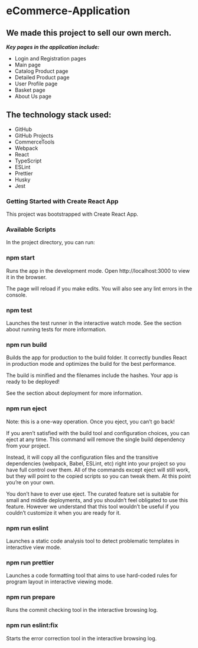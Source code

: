 # eCommerce-Application
## We made this project to sell our own merch.

***Key pages in the application include:***

- Login and Registration pages
- Main page
- Catalog Product page 
- Detailed Product page 
- User Profile page 
- Basket page 
- About Us page

## The technology stack used:
- GitHub
- GitHub Projects
- CommerceTools
- Webpack
- React 
- TypeScript
- ESLint
- Prettier
- Husky
- Jest

### Getting Started with Create React App
This project was bootstrapped with Create React App.

### Available Scripts
In the project directory, you can run:

### npm start
Runs the app in the development mode.
Open http://localhost:3000 to view it in the browser.

The page will reload if you make edits.
You will also see any lint errors in the console.

### npm test
Launches the test runner in the interactive watch mode.
See the section about running tests for more information.

### npm run build
Builds the app for production to the build folder.
It correctly bundles React in production mode and optimizes the build for the best performance.

The build is minified and the filenames include the hashes.
Your app is ready to be deployed!

See the section about deployment for more information.

### npm run eject
Note: this is a one-way operation. Once you eject, you can’t go back!

If you aren’t satisfied with the build tool and configuration choices, you can eject at any time. This command will remove the single build dependency from your project.

Instead, it will copy all the configuration files and the transitive dependencies (webpack, Babel, ESLint, etc) right into your project so you have full control over them. All of the commands except eject will still work, but they will point to the copied scripts so you can tweak them. At this point you’re on your own.

You don’t have to ever use eject. The curated feature set is suitable for small and middle deployments, and you shouldn’t feel obligated to use this feature. However we understand that this tool wouldn’t be useful if you couldn’t customize it when you are ready for it.

### npm run eslint
Launches a static code analysis tool to detect problematic templates in interactive view mode.

### npm run prettier 
Launches a code formatting tool that aims to use hard-coded rules for program layout in interactive viewing mode.

### npm run prepare 
Runs the commit checking tool in the interactive browsing log.

### npm run eslint:fix 
Starts the error correction tool in the interactive browsing log.